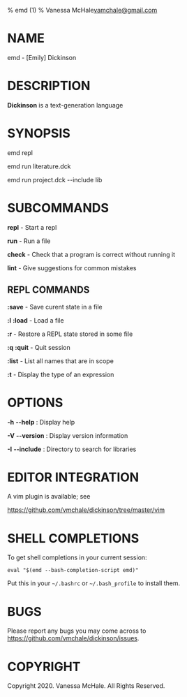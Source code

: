 % emd (1)
% Vanessa McHale<vamchale@gmail.com>

# NAME

emd - [Emily] Dickinson

# DESCRIPTION

**Dickinson** is a text-generation language

# SYNOPSIS

  emd repl

  emd run literature.dck

  emd run project.dck -\-include lib

# SUBCOMMANDS

**repl** - Start a repl

**run** - Run a file

**check** - Check that a program is correct without running it

**lint** - Give suggestions for common mistakes

## REPL COMMANDS

**:save** - Save curent state in a file

**:l** **:load** - Load a file

**:r** - Restore a REPL state stored in some file

**:q** **:quit** - Quit session

**:list** - List all names that are in scope

**:t** - Display the type of an expression

# OPTIONS

**-h** **-\-help**
:   Display help

**-V** **-\-version**
:   Display version information

**-I** **-\-include**
:   Directory to search for libraries

# EDITOR INTEGRATION

A vim plugin is available; see

https://github.com/vmchale/dickinson/tree/master/vim

# SHELL COMPLETIONS

To get shell completions in your current session:

`eval "$(emd --bash-completion-script emd)"`

Put this in your `~/.bashrc` or `~/.bash_profile` to install them.

# BUGS

Please report any bugs you may come across to
https://github.com/vmchale/dickinson/issues.

# COPYRIGHT

Copyright 2020. Vanessa McHale. All Rights Reserved.
